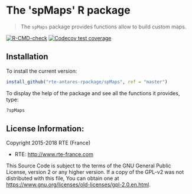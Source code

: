 # The 'spMaps' R package

> The `spMaps` package provides functions allow to build custom maps.

<!-- badges: start -->
[![R-CMD-check](https://github.com/rte-antares-rpackage/spMaps/actions/workflows/check-standard.yaml/badge.svg)](https://github.com/rte-antares-rpackage/spMaps/actions/workflows/check-standard.yaml)
[![Codecov test coverage](https://codecov.io/gh/rte-antares-rpackage/spMaps/branch/master/graph/badge.svg)](https://app.codecov.io/gh/rte-antares-rpackage/spMaps?branch=master)
<!-- badges: end -->



## Installation


To install the current version:

```r
install_github("rte-antares-rpackage/spMaps", ref = "master")
```

To display the help of the package and see all the functions it provides, type:
  
  
```r 
?spMaps
```

## License Information:

Copyright 2015-2018 RTE (France)

* RTE: http://www.rte-france.com

This Source Code is subject to the terms of the GNU General Public License, version 2 or any higher version. If a copy of the GPL-v2 was not distributed with this file, You can obtain one at https://www.gnu.org/licenses/old-licenses/gpl-2.0.en.html.
